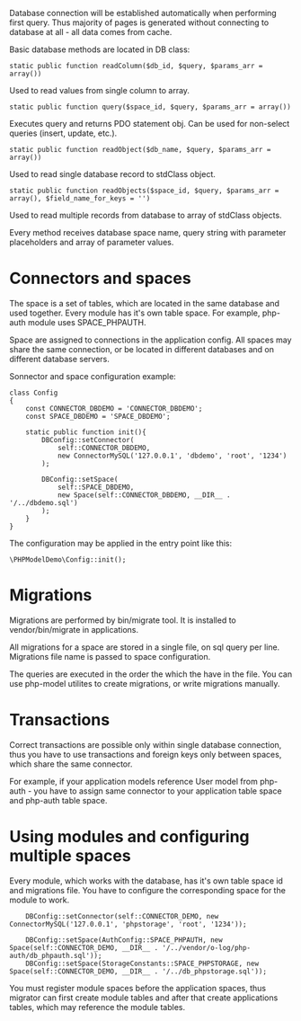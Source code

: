Database connection will be established automatically when performing first query. Thus majority of pages is generated without connecting to database at all -  all data comes from cache.

Basic database methods are located in DB class: 

    static public function readColumn($db_id, $query, $params_arr = array())

Used to read values from single column to array.

    static public function query($space_id, $query, $params_arr = array())
    
Executes query and returns PDO statement obj. Can be used for non-select queries (insert, update, etc.).    

    static public function readObject($db_name, $query, $params_arr = array())
   
Used to read single database record to stdClass object. 
    
    static public function readObjects($space_id, $query, $params_arr = array(), $field_name_for_keys = '')

Used to read multiple records from database to array of stdClass objects.

Every method receives database space name, query string with parameter placeholders and array of parameter values.     

# Connectors and spaces

The space is a set of tables, which are located in the same database and used together. Every module has it's own table space. For example, php-auth module uses SPACE_PHPAUTH.

Space are assigned to connections in the application config. All spaces may share the same connection, or be located in different databases and on different database servers.

Sonnector and space configuration example:

    class Config
    {
        const CONNECTOR_DBDEMO = 'CONNECTOR_DBDEMO';
        const SPACE_DBDEMO = 'SPACE_DBDEMO';
    
        static public function init(){
            DBConfig::setConnector(
                self::CONNECTOR_DBDEMO,
                new ConnectorMySQL('127.0.0.1', 'dbdemo', 'root', '1234')
            );
            
            DBConfig::setSpace(
                self::SPACE_DBDEMO,
                new Space(self::CONNECTOR_DBDEMO, __DIR__ . '/../dbdemo.sql')
            );
        }
    }

The configuration may be applied in the entry point like this:

    \PHPModelDemo\Config::init();
    
# Migrations

Migrations are performed by bin/migrate tool. It is installed to vendor/bin/migrate in applications.

All migrations for a space are stored in a single file, on sql query per line. Migrations file name is passed to space configuration.   

The queries are executed in the order the which the have in the file. You can use php-model utilites to create migrations, or write migrations manually.

# Transactions

Correct transactions are possible only within single database connection, thus you have to use transactions and foreign keys only between spaces, which share the same connector. 

For example, if your application models reference User model from php-auth - you have to assign same connector to your application table space and php-auth table space. 

# Using modules and configuring multiple spaces

Every module, which works with the database, has it's own table space id and migrations file. You have to configure the corresponding space for the module to work. 

        DBConfig::setConnector(self::CONNECTOR_DEMO, new ConnectorMySQL('127.0.0.1', 'phpstorage', 'root', '1234'));

        DBConfig::setSpace(AuthConfig::SPACE_PHPAUTH, new Space(self::CONNECTOR_DEMO, __DIR__ . '/../vendor/o-log/php-auth/db_phpauth.sql'));
        DBConfig::setSpace(StorageConstants::SPACE_PHPSTORAGE, new Space(self::CONNECTOR_DEMO, __DIR__ . '/../db_phpstorage.sql'));


You must register module spaces before the application spaces, thus migrator can first create module tables and after that create applications tables, which may reference the module tables.
